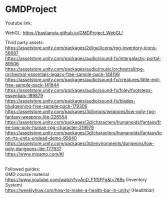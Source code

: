 # GMDProject

Youtube link: 
<br />

WebGL: https://bastianvia.github.io/GMDProject_WebGL/
<br />

Third party assets: <br />
https://assetstore.unity.com/packages/2d/gui/icons/rpg-inventory-icons-56687 <br />
https://assetstore.unity.com/packages/audio/sound-fx/intergalactic-portal-89506 <br />
https://assetstore.unity.com/packages/audio/music/orchestral/rpg-orchestral-essentials-legacy-free-sample-pack-148199 <br />
https://assetstore.unity.com/packages/audio/sound-fx/creatures/little-evil-free-sample-pack-141844 <br />
https://assetstore.unity.com/packages/audio/sound-fx/foley/footsteps-essentials-189879 <br />
https://assetstore.unity.com/packages/audio/sound-fx/blades-bludgeoning-free-sample-pack-179306 <br />
https://assetstore.unity.com/packages/3d/props/weapons/low-poly-rpg-fantasy-weapons-lite-226554 <br />
https://assetstore.unity.com/packages/3d/characters/humanoids/fantasy/free-low-poly-human-rpg-character-219979 <br />
https://assetstore.unity.com/packages/3d/characters/humanoids/fantasy/toon-rts-units-undead-demo-95640 <br />
https://assetstore.unity.com/packages/3d/environments/dungeons/low-poly-dungeons-lite-177937 <br />
https://www.mixamo.com/#/ <br /> <br />

Followed guides: <br />
GMD course material <br />
https://www.youtube.com/watch?v=AoD_F1fSFFg&t=769s (Inventory System) <br />
https://weeklyhow.com/how-to-make-a-health-bar-in-unity/ (Healthbar) <br />
